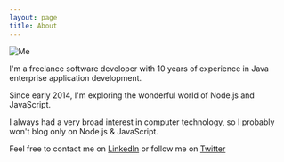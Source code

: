 ```yaml
---
layout: page
title: About
---
```


![Me](https://en.gravatar.com/userimage/1518376/23a25bcfdadbfd6a141c59b491eafa9a.jpg?size=500 "Me")

I'm a freelance software developer with 10 years of experience in Java enterprise application development.

Since early 2014, I'm exploring the wonderful world of Node.js and JavaScript.

I always had a very broad interest in computer technology, so I probably won't blog only on Node.js & JavaScript.

Feel free to contact me on [LinkedIn](https://www.linkedin.com/in/sebastianvansande) or follow me on [Twitter](https://twitter.com/seppevs)

